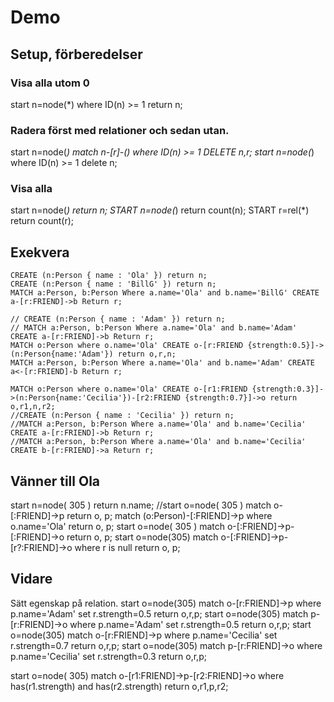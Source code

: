 # Demo

## Setup, förberedelser

### Visa alla utom 0  
start n=node(*) where ID(n) >= 1 return n;

### Radera först med relationer och sedan utan.
start n=node(*) match n-[r]-() where ID(n) >= 1 DELETE n,r;
start n=node(*) where ID(n) >= 1 delete n;

### Visa alla
start n=node(*) return n;
START n=node(*) return count(n);
START r=rel(*) return count(r);

## Exekvera

    CREATE (n:Person { name : 'Ola' }) return n;
    CREATE (n:Person { name : 'BillG' }) return n;
    MATCH a:Person, b:Person Where a.name='Ola' and b.name='BillG' CREATE a-[r:FRIEND]->b Return r;

    // CREATE (n:Person { name : 'Adam' }) return n;
    // MATCH a:Person, b:Person Where a.name='Ola' and b.name='Adam' CREATE a-[r:FRIEND]->b Return r;
	MATCH o:Person where o.name='Ola' CREATE o-[r:FRIEND {strength:0.5}]->(n:Person{name:'Adam'}) return o,r,n;
    MATCH a:Person, b:Person Where a.name='Ola' and b.name='Adam' CREATE a<-[r:FRIEND]-b Return r;

    MATCH o:Person where o.name='Ola' CREATE o-[r1:FRIEND {strength:0.3}]->(n:Person{name:'Cecilia'})-[r2:FRIEND {strength:0.7}]->o return o,r1,n,r2;
	//CREATE (n:Person { name : 'Cecilia' }) return n;
    //MATCH a:Person, b:Person Where a.name='Ola' and b.name='Cecilia' CREATE a-[r:FRIEND]->b Return r;
    //MATCH a:Person, b:Person Where a.name='Ola' and b.name='Cecilia' CREATE b-[r:FRIEND]->a Return r;

## Vänner till Ola

start n=node( 305 ) return n.name;
//start o=node( 305 ) match o-[:FRIEND]->p return o, p;
match (o:Person)-[:FRIEND]->p where o.name='Ola' return o, p;
start o=node( 305 ) match o-[:FRIEND]->p-[:FRIEND]->o return o, p;
start o=node(305) match o-[:FRIEND]->p-[r?:FRIEND]->o where r is null return o, p;

## Vidare

Sätt egenskap på relation.
start o=node(305) match o-[r:FRIEND]->p where p.name='Adam' set r.strength=0.5 return o,r,p;
start o=node(305) match p-[r:FRIEND]->o where p.name='Adam' set r.strength=0.5 return o,r,p;
start o=node(305) match o-[r:FRIEND]->p where p.name='Cecilia' set r.strength=0.7 return o,r,p;
start o=node(305) match p-[r:FRIEND]->o where p.name='Cecilia' set r.strength=0.3 return o,r,p;

start o=node( 305) match o-[r1:FRIEND]->p-[r2:FRIEND]->o where has(r1.strength) and has(r2.strength) return o,r1,p,r2;

